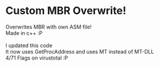 # Custom MBR Overwrite!
Overwrites MBR with own ASM file!<br>
Made in c++ :P<br>
<br>
I updated this code<br>
It now uses GetProcAddress and uses MT instead of MT-DLL<br>
4/71 Flags on virustotal :P
